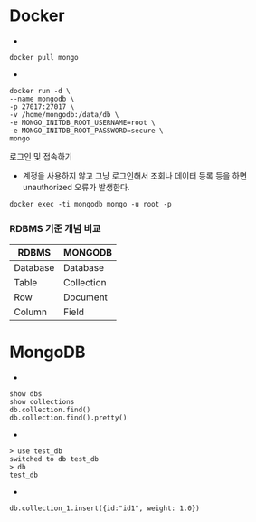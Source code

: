 # Docker
+
```
docker pull mongo 
```
+
```
docker run -d \
--name mongodb \
-p 27017:27017 \
-v /home/mongodb:/data/db \
-e MONGO_INITDB_ROOT_USERNAME=root \
-e MONGO_INITDB_ROOT_PASSWORD=secure \
mongo
```
로그인 및 접속하기
- 계정을 사용하지 않고 그냥 로그인해서 조회나 데이터 등록 등을 하면 unauthorized 오류가 발생한다.
```
docker exec -ti mongodb mongo -u root -p
```


### RDBMS 기준 개념 비교
|RDBMS|MONGODB|
|---|---|
|Database|Database|
|Table|Collection|
|Row|Document|
|Column|Field|



# MongoDB
+
```
show dbs
show collections
db.collection.find()
db.collection.find().pretty()
```
+
```
> use test_db
switched to db test_db
> db
test_db
```
+
```
db.collection_1.insert({id:"id1", weight: 1.0})
```
